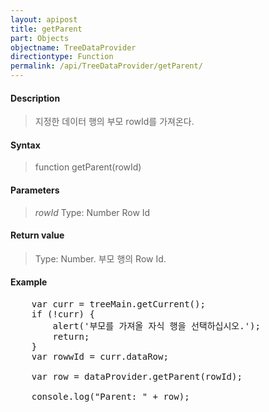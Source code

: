 ```yaml
---
layout: apipost
title: getParent
part: Objects
objectname: TreeDataProvider
directiontype: Function
permalink: /api/TreeDataProvider/getParent/
---
```



#### Description

> 지정한 데이터 행의 부모 rowId를 가져온다.

#### Syntax

> function getParent(rowId)

#### Parameters

> *rowId*
> Type: Number
> Row Id

#### Return value

> Type: Number.
> 부모 행의 Row Id.

#### Example

<pre class="prettyprint">
	var curr = treeMain.getCurrent();
	if (!curr) {
		alert('부모를 가져올 자식 행을 선택하십시오.');
		return;
	}
	var rowwId = curr.dataRow;
 
    var row = dataProvider.getParent(rowId);
 
    console.log("Parent: " + row);
</pre>
